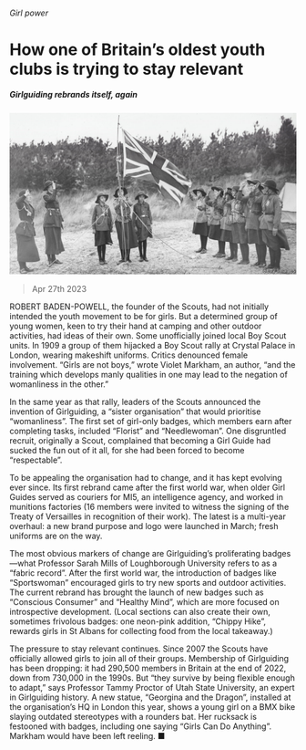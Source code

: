 ###### Girl power

# How one of Britain’s oldest youth clubs is trying to stay relevant 

##### Girlguiding rebrands itself, again 

![image](images/20230429_BRP002.jpg) 

> Apr 27th 2023 

ROBERT BADEN-POWELL, the founder of the Scouts, had not initially intended the youth movement to be for girls. But a determined group of young women, keen to try their hand at camping and other outdoor activities, had ideas of their own. Some unofficially joined local Boy Scout units. In 1909 a group of them hijacked a Boy Scout rally at Crystal Palace in London, wearing makeshift uniforms. Critics denounced female involvement. “Girls are not boys,” wrote Violet Markham, an author, “and the training which develops manly qualities in one may lead to the negation of womanliness in the other.”

In the same year as that rally, leaders of the Scouts announced the invention of Girlguiding, a “sister organisation” that would prioritise “womanliness”. The first set of girl-only badges, which members earn after completing tasks, included “Florist” and “Needlewoman”. One disgruntled recruit, originally a Scout, complained that becoming a Girl Guide had sucked the fun out of it all, for she had been forced to become “respectable”.

To be appealing the organisation had to change, and it has kept evolving ever since. Its first rebrand came after the first world war, when older Girl Guides served as couriers for MI5, an intelligence agency, and worked in munitions factories (16 members were invited to witness the signing of the Treaty of Versailles in recognition of their work). The latest is a multi-year overhaul: a new brand purpose and logo were launched in March; fresh uniforms are on the way.

The most obvious markers of change are Girlguiding’s proliferating badges—what Professor Sarah Mills of Loughborough University refers to as a “fabric record”. After the first world war, the introduction of badges like “Sportswoman” encouraged girls to try new sports and outdoor activities. The current rebrand has brought the launch of new badges such as “Conscious Consumer” and “Healthy Mind”, which are more focused on introspective development. (Local sections can also create their own, sometimes frivolous badges: one neon-pink addition, “Chippy Hike”, rewards girls in St Albans for collecting food from the local takeaway.)

The pressure to stay relevant continues. Since 2007 the Scouts have officially allowed girls to join all of their groups. Membership of Girlguiding has been dropping: it had 290,500 members in Britain at the end of 2022, down from 730,000 in the 1990s. But “they survive by being flexible enough to adapt,” says Professor Tammy Proctor of Utah State University, an expert in Girlguiding history. A new statue, “Georgina and the Dragon”, installed at the organisation’s HQ in London this year, shows a young girl on a BMX bike slaying outdated stereotypes with a rounders bat. Her rucksack is festooned with badges, including one saying “Girls Can Do Anything”. Markham would have been left reeling. ■


